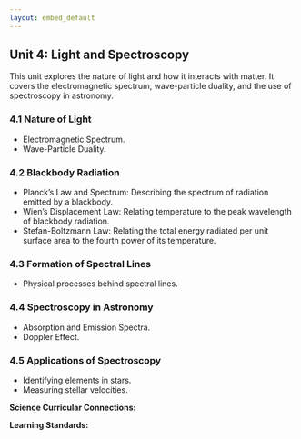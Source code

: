 ```yaml
---
layout: embed_default
---
```


## Unit 4: Light and Spectroscopy

This unit explores the nature of light and how it interacts with matter. It covers the electromagnetic spectrum, wave-particle duality, and the use of spectroscopy in astronomy.

### 4.1 Nature of Light
- Electromagnetic Spectrum.
- Wave-Particle Duality.

### 4.2 Blackbody Radiation
   - Planck’s Law and Spectrum: Describing the spectrum of radiation emitted by a blackbody.
   - Wien’s Displacement Law: Relating temperature to the peak wavelength of blackbody radiation.
   - Stefan-Boltzmann Law: Relating the total energy radiated per unit surface area to the fourth power of its temperature.

### 4.3 Formation of Spectral Lines
- Physical processes behind spectral lines.

### 4.4 Spectroscopy in Astronomy
- Absorption and Emission Spectra.
- Doppler Effect.

### 4.5 Applications of Spectroscopy
- Identifying elements in stars.
- Measuring stellar velocities.

**Science Curricular Connections:**

**Learning Standards:**